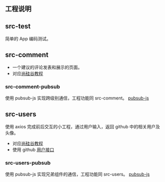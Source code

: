 ## 工程说明

## src-test

简单的 App 编码测试。

## src-comment

- 一个建议的评论发表和展示的页面。
- 对应[尚硅谷教程](https://www.bilibili.com/video/BV1oW41157DY?p=20)

### src-comment-pubsub

使用 pubsub-js 实现跨级别通信，工程功能同 src-comment。
[pubsub-js](https://github.com/mroderick/PubSubJS)

## src-users

使用 axios 完成前后交互的小工程，通过用户输入，返回 github 中的相关用户及头像。
- 对应[尚硅谷教程](https://www.bilibili.com/video/BV1oW41157DY?p=26)
- 使用 github [用户接口](https://developer.github.com/v3/search/#search-users)

### src-users-pubsub

使用 pubsub-js 实现兄弟组件的通信，工程功能同 src-users。
[pubsub-js](https://github.com/mroderick/PubSubJS)

 